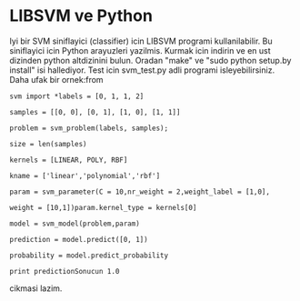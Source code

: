 # LIBSVM ve Python

Iyi bir SVM siniflayici (classifier) icin LIBSVM programi
kullanilabilir. Bu siniflayici icin Python arayuzleri yazilmis. Kurmak
icin indirin ve en ust dizinden python altdizinini bulun. Oradan
"make" ve "sudo python setup.by install" isi hallediyor. Test icin
svm_test.py adli programi isleyebilirsiniz. Daha ufak bir ornek:from

```
svm import *labels = [0, 1, 1, 2]

samples = [[0, 0], [0, 1], [1, 0], [1, 1]]

problem = svm_problem(labels, samples);

size = len(samples)

kernels = [LINEAR, POLY, RBF]

kname = ['linear','polynomial','rbf']

param = svm_parameter(C = 10,nr_weight = 2,weight_label = [1,0],

weight = [10,1])param.kernel_type = kernels[0]

model = svm_model(problem,param)

prediction = model.predict([0, 1])

probability = model.predict_probability

print predictionSonucun 1.0
```

cikmasi lazim.




